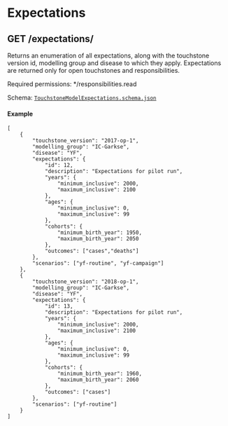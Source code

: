 # Expectations
## GET /expectations/
Returns an enumeration of all expectations, along with the touchstone version id, modelling group and disease to which
they apply. Expectations are returned only for open touchstones and responsibilities.

Required permissions: */responsibilities.read

Schema: [`TouchstoneModelExpectations.schema.json`](../schemas/TouchstoneModelExpectations.schema.json)

#### Example

    [
        {
            "touchstone_version": "2017-op-1",
            "modelling_group": "IC-Garkse",
            "disease": "YF",
            "expectations": {
                "id": 12,
                "description": "Expectations for pilot run",
                "years": {
                    "minimum_inclusive": 2000,
                    "maximum_inclusive": 2100
                },
                "ages": {
                    "minimum_inclusive": 0,
                    "maximum_inclusive": 99
                },
                "cohorts": {
                    "minimum_birth_year": 1950,
                    "maximum_birth_year": 2050
                },
                "outcomes": ["cases","deaths"]
            },
            "scenarios": ["yf-routine", "yf-campaign"]
        },
        {
            "touchstone_version": "2018-op-1",
            "modelling_group": "IC-Garkse",
            "disease": "YF",
            "expectations": {
                "id": 13,
                "description": "Expectations for pilot run",
                "years": {
                    "minimum_inclusive": 2000,
                    "maximum_inclusive": 2100
                },
                "ages": {
                    "minimum_inclusive": 0,
                    "maximum_inclusive": 99
                },
                "cohorts": {
                    "minimum_birth_year": 1960,
                    "maximum_birth_year": 2060
                },
                "outcomes": ["cases"]
            },
            "scenarios": ["yf-routine"]
        }
    ]
